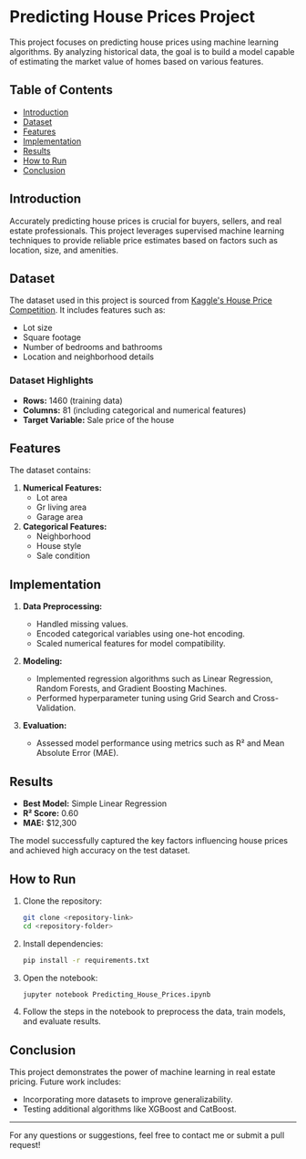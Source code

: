 # Predicting House Prices Project

This project focuses on predicting house prices using machine learning algorithms. By analyzing historical data, the goal is to build a model capable of estimating the market value of homes based on various features.

## Table of Contents
- [Introduction](#introduction)
- [Dataset](#dataset)
- [Features](#features)
- [Implementation](#implementation)
- [Results](#results)
- [How to Run](#how-to-run)
- [Conclusion](#conclusion)

## Introduction
Accurately predicting house prices is crucial for buyers, sellers, and real estate professionals. This project leverages supervised machine learning techniques to provide reliable price estimates based on factors such as location, size, and amenities.

## Dataset
The dataset used in this project is sourced from [Kaggle's House Price Competition](https://www.kaggle.com/c/house-prices-advanced-regression-techniques). It includes features such as:
- Lot size
- Square footage
- Number of bedrooms and bathrooms
- Location and neighborhood details

### Dataset Highlights
- **Rows:** 1460 (training data)
- **Columns:** 81 (including categorical and numerical features)
- **Target Variable:** Sale price of the house

## Features
The dataset contains:
1. **Numerical Features:**
   - Lot area
   - Gr living area
   - Garage area
2. **Categorical Features:**
   - Neighborhood
   - House style
   - Sale condition

## Implementation
1. **Data Preprocessing:**
   - Handled missing values.
   - Encoded categorical variables using one-hot encoding.
   - Scaled numerical features for model compatibility.

2. **Modeling:**
   - Implemented regression algorithms such as Linear Regression, Random Forests, and Gradient Boosting Machines.
   - Performed hyperparameter tuning using Grid Search and Cross-Validation.

3. **Evaluation:**
   - Assessed model performance using metrics such as R² and Mean Absolute Error (MAE).

## Results
- **Best Model:** Simple Linear Regression
- **R² Score:** 0.60
- **MAE:** $12,300

The model successfully captured the key factors influencing house prices and achieved high accuracy on the test dataset.

## How to Run
1. Clone the repository:
   ```bash
   git clone <repository-link>
   cd <repository-folder>
   ```
2. Install dependencies:
   ```bash
   pip install -r requirements.txt
   ```
3. Open the notebook:
   ```bash
   jupyter notebook Predicting_House_Prices.ipynb
   ```
4. Follow the steps in the notebook to preprocess the data, train models, and evaluate results.

## Conclusion
This project demonstrates the power of machine learning in real estate pricing. Future work includes:
- Incorporating more datasets to improve generalizability.
- Testing additional algorithms like XGBoost and CatBoost.

---
For any questions or suggestions, feel free to contact me or submit a pull request!

